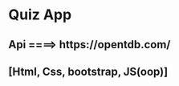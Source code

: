 <h1>Quiz App</h1>
<h2>Api ====> https://opentdb.com/ </h2>
<h2>[Html, Css, bootstrap, JS(oop)]</h2>
